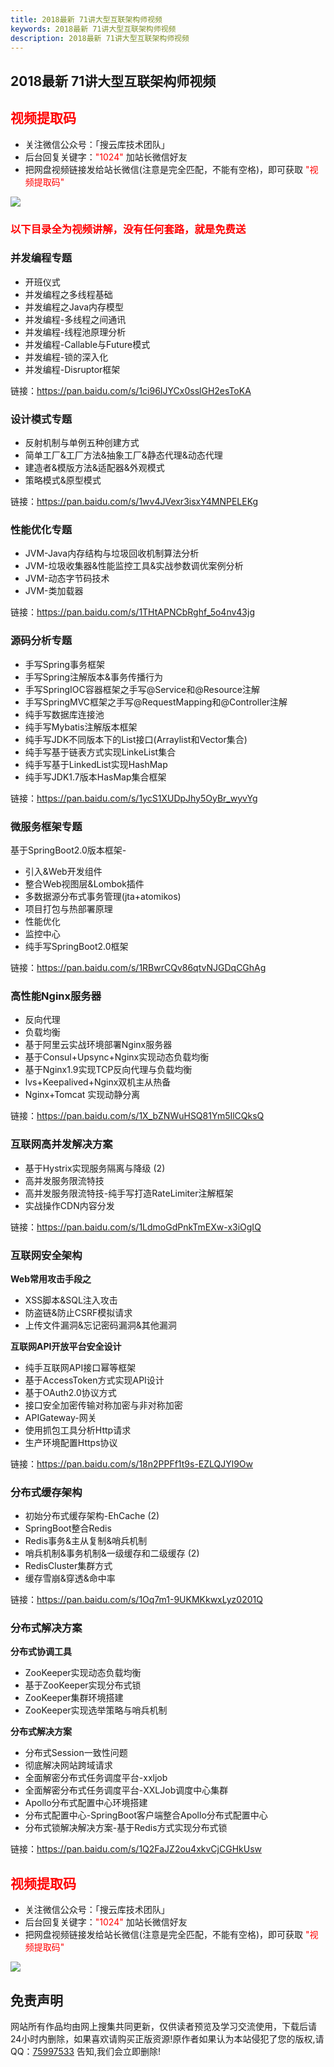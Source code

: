 ```yaml
---
title: 2018最新 71讲大型互联架构师视频
keywords: 2018最新 71讲大型互联架构师视频
description: 2018最新 71讲大型互联架构师视频
---
```


## 2018最新 71讲大型互联架构师视频

## <span style="color: #FF0000;">视频提取码</span>

- 关注微信公众号：「搜云库技术团队」
- 后台回复关键字：<span style="color: #FF0000;">"1024"</span> 加站长微信好友
- 把网盘视频链接发给站长微信(注意是完全匹配，不能有空格)，即可获取 <span style="color: #FF0000;">"视频提取码"</span>

![][1]

[1]: https://team.souyunku.com/img/souyunku.png

### <span style="color: #FF0000;">以下目录全为视频讲解，没有任何套路，就是免费送</span>

### 并发编程专题

- 开班仪式
- 并发编程之多线程基础
- 并发编程之Java内存模型
- 并发编程-多线程之间通讯
- 并发编程-线程池原理分析
- 并发编程-Callable与Future模式
- 并发编程-锁的深入化
- 并发编程-Disruptor框架

链接：https://pan.baidu.com/s/1ci96IJYCx0sslGH2esToKA

### 设计模式专题

- 反射机制与单例五种创建方式
- 简单工厂&工厂方法&抽象工厂&静态代理&动态代理
- 建造者&模版方法&适配器&外观模式
- 策略模式&原型模式

链接：https://pan.baidu.com/s/1wv4JVexr3isxY4MNPELEKg

### 性能优化专题
   
- JVM-Java内存结构与垃圾回收机制算法分析
- JVM-垃圾收集器&性能监控工具&实战参数调优案例分析
- JVM-动态字节码技术
- JVM-类加载器

链接：https://pan.baidu.com/s/1THtAPNCbRghf_5o4nv43jg

### 源码分析专题

- 手写Spring事务框架
- 手写Spring注解版本&事务传播行为
- 手写SpringIOC容器框架之手写@Service和@Resource注解
- 手写SpringMVC框架之手写@RequestMapping和@Controller注解
- 纯手写数据库连接池
- 纯手写Mybatis注解版本框架
- 纯手写JDK不同版本下的List接口(Arraylist和Vector集合)
- 纯手写基于链表方式实现LinkeList集合
- 纯手写基于LinkedList实现HashMap
- 纯手写JDK1.7版本HasMap集合框架

链接：https://pan.baidu.com/s/1ycS1XUDpJhy5OyBr_wyvYg

### 微服务框架专题

基于SpringBoot2.0版本框架-

- 引入&Web开发组件
- 整合Web视图层&Lombok插件
- 多数据源分布式事务管理(jta+atomikos)
- 项目打包与热部署原理
- 性能优化
- 监控中心
- 纯手写SpringBoot2.0框架

链接：https://pan.baidu.com/s/1RBwrCQv86qtvNJGDqCGhAg

### 高性能Nginx服务器

- 反向代理
- 负载均衡
- 基于阿里云实战环境部署Nginx服务器
- 基于Consul+Upsync+Nginx实现动态负载均衡
- 基于Nginx1.9实现TCP反向代理与负载均衡
- lvs+Keepalived+Nginx双机主从热备
- Nginx+Tomcat 实现动静分离

链接：https://pan.baidu.com/s/1X_bZNWuHSQ81Ym5IlCQksQ

### 互联网高并发解决方案

- 基于Hystrix实现服务隔离与降级 (2)
- 高并发服务限流特技
- 高并发服务限流特技-纯手写打造RateLimiter注解框架
- 实战操作CDN内容分发

链接：https://pan.baidu.com/s/1LdmoGdPnkTmEXw-x3iOgIQ

### 互联网安全架构

**Web常用攻击手段之**

- XSS脚本&SQL注入攻击
- 防盗链&防止CSRF模拟请求
- 上传文件漏洞&忘记密码漏洞&其他漏洞

**互联网API开放平台安全设计**

- 纯手互联网API接口幂等框架
- 基于AccessToken方式实现API设计
- 基于OAuth2.0协议方式
- 接口安全加密传输对称加密与非对称加密
- APIGateway-网关
- 使用抓包工具分析Http请求
- 生产环境配置Https协议

链接：https://pan.baidu.com/s/18n2PPFf1t9s-EZLQJYl9Ow

### 分布式缓存架构

- 初始分布式缓存架构-EhCache (2)
- SpringBoot整合Redis
- Redis事务&主从复制&哨兵机制
- 哨兵机制&事务机制&一级缓存和二级缓存 (2)
- RedisCluster集群方式
- 缓存雪崩&穿透&命中率

链接：https://pan.baidu.com/s/1Oq7m1-9UKMKkwxLyz0201Q 

### 分布式解决方案

**分布式协调工具**

- ZooKeeper实现动态负载均衡
- 基于ZooKeeper实现分布式锁
- ZooKeeper集群环境搭建
- ZooKeeper实现选举策略与哨兵机制


**分布式解决方案**

- 分布式Session一致性问题
- 彻底解决网站跨域请求
- 全面解密分布式任务调度平台-xxljob
- 全面解密分布式任务调度平台-XXLJob调度中心集群
- Apollo分布式配置中心环境搭建
- 分布式配置中心-SpringBoot客户端整合Apollo分布式配置中心
- 分布式锁解决解决方案-基于Redis方式实现分布式锁

链接：https://pan.baidu.com/s/1Q2FaJZ2ou4xkvCjCGHkUsw 

## <span style="color: #FF0000;">视频提取码</span>

- 关注微信公众号：「搜云库技术团队」
- 后台回复关键字：<span style="color: #FF0000;">"1024"</span> 加站长微信好友
- 把网盘视频链接发给站长微信(注意是完全匹配，不能有空格)，即可获取 <span style="color: #FF0000;">"视频提取码"</span>

![][1]

[1]: https://team.souyunku.com/img/souyunku.jpg

## 免责声明

网站所有作品均由网上搜集共同更新，仅供读者预览及学习交流使用，下载后请24小时内删除，如果喜欢请购买正版资源!原作者如果认为本站侵犯了您的版权,请QQ：<a href="http://wpa.qq.com/msgrd?v=3&uin=75997533&menu=yes" class="qq">75997533</a> 告知,我们会立即删除!